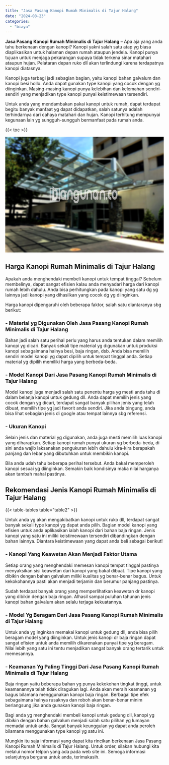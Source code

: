 ```yaml
---
title: "Jasa Pasang Kanopi Rumah Minimalis di Tajur Halang"
date: "2024-08-23"
categories: 
  - "biaya"
---
```


**Jasa Pasang Kanopi Rumah Minimalis di Tajur Halang** – Apa aja yang anda tahu berkenaan dengan kanopi? Kanopi yakni salah satu atap yg biasa diaplikasikan untuk halaman depan rumah ataupun jendela. Kanopi punya tujuan untuk menjaga pekarangan supaya tidak terkena sinar matahari ataupun hujan. Pelataran depan ruko dll akan terlindungi karena terdapatnya kanopi diatasnya.

Kanopi juga terbagi jadi sebagian bagian, yaitu kanopi bahan galvalum dan kanopi besi hollo. Anda dapat gunakan type kanopi yang cocok dengan yg diinginkan. Masing-masing kanopi punya kelebihan dan kelemahan sendiri-sendiri yang menjadikan type kanopi punyai keistimewaan tersendiri.

Untuk anda yang mendambakan pakai kanopi untuk rumah, dapat terdapat begitu banyak manfaat yg dapat didapatkan, salah satunya adalah terhindarnya dari cahaya matahari dan hujan. Kanopi terhitung mempunyai kegunaan lain yg sungguh-sungguh bermanfaat pada rumah anda.

{{< toc >}}

![Jasa Pasang Kanopi Rumah Minimalis di Tajur Halang](/images/harga-kanopi-minimalis-32.png)

## Harga Kanopi Rumah Minimalis di Tajur Halang

Apakah anda menghendaki membeli kanopi untuk tempat tinggal? Sebelum membelinya, dapat sangat efisien kalau anda menyadari harga dari kanopi rumah lebih dahulu. Anda bisa perhitungkan pada kanopi yang satu dg yg lainnya jadi kanopi yang dihasilkan yang cocok dg yg diinginkan.

Harga kanopi dipengaruhi oleh beberapa faktor, salah satu diantaranya sbg berikut:

### \- Material yg Digunakan Oleh Jasa Pasang Kanopi Rumah Minimalis di Tajur Halang

Bahan jadi salah satu perihal perlu yang harus anda tentukan dalam memilih kanopi yg dicari. Banyak sekali tipe material yg digunakan untuk produksi kanopi sebagaimana halnya besi, baja ringan, dsb. Anda bisa memilih sendiri model kanopi yg dapat dipilih untuk tempat tinggal anda. Setiap material yg dipilih memiliki harga yang berbeda-beda.

### \- Model Kanopi Dari Jasa Pasang Kanopi Rumah Minimalis di Tajur Halang

Model kanopi juga menjadi salah satu penentu harga yg mesti anda tahu di dalam belanja kanopi untuk gedung dll. Anda dapat memilih jenis yang cocok dengan yg dicari, terdapat sangat banyak pilihan jenis yang telah dibuat, memilih tipe yg jadi favorit anda sendiri. Jika anda bingung, anda bisa lihat sebagian jenis di google atau tempat lainnya sbg referensi.

### \- Ukuran Kanopi

Selain jenis dan material yg digunakan, anda juga mesti memilih luas kanopi yang diharapkan. Setiap kanopi rumah punyai ukuran yg berbeda-beda, di sini anda wajib laksanakan pengukuran lebih dahulu kira-kira berapakah panjang dan lebar yang dibutuhkan untuk membikin kanopi.

Bila anda udah tahu beberapa perihal tersebut. Anda bakal memperoleh kanopi sesuai yg diinginkan. Semakin baik kondisinya maka nilai harganya akan tambah mahal pastinya.

## Rekomendasi Jenis Kanopi Rumah Minimalis di Tajur Halang

{{< table-tables table="table2" >}}

Untuk anda yg akan mengakibatkan kanopi untuk ruko dll, terdapat sangat banyak sekali type kanopi yg dapat anda pilih. Bagian model kanopi yang efisien untuk anda aplikasikan ialah kanopi dari bahan baja ringan. Jenis kanopi yang satu ini miliki keistimewaan tersendiri dibandingkan dengan bahan lainnya. Diantara keistimewaan yang dapat anda beli sebagai berikut!

### \- Kanopi Yang Keawetan Akan Menjadi Faktor Utama

Setiap orang yang menghendaki memesan kanopi tempat tinggal pastinya menyaksikan sisi keawetan dari kanopi yang bakal dibuat. Tipe kanopi yang dibikin dengan bahan galvalum miliki kualitas yg benar-benar bagus. Untuk kekokohannya pasti akan menjadi terjamin dan berumur panjang pastinya.

Sudah terdapat banyak orang yang memperlihatkan keawetan dr kanopi yang dibikin dengan baja ringan. Alhasil sampai puluhan tahunan jenis kanopi bahan galvalum akan selalu terjaga kekuatannya.

### \- Model Yg Beragam Dari Jasa Pasang Kanopi Rumah Minimalis di Tajur Halang

Untuk anda yg inginkan memakai kanopi untuk gedung dll, anda bisa pilih beragam model yang diinginkan. Untuk jenis kanopi dr baja ringan dapat sangat efisien untuk anda memilih dikarenakan punyai tipe yg beragam. Nilai lebih yang satu ini tentu menjadikan sangat banyak orang tertarik untuk memesannya.

### \- Keamanan Yg Paling Tinggi Dari Jasa Pasang Kanopi Rumah Minimalis di Tajur Halang

Baja ringan yaitu beberapa bahan yg punya kekokohan tingkat tinggi, untuk keamanannya telah tidak diragukan lagi. Anda akan meraih keamanan yg bagus bilamana menggunakan kanopi baja ringan. Berbagai tipe efek sebagaimana halnya rusaknya dan roboh akan benar-benar minim berlangsung jika anda gunakan kanopi baja ringan.

Bagi anda yg menghendaki membeli kanopi untuk gedung dll, kanopi yg dibikin dengan bahan galvalum menjadi salah satu pilihan yg lumayan memadai untuk anda. Sangat banyak keunggulan yg dapat anda peroleh bilamana menggunakan type kanopi yg satu ini.

Mungkin itu saja informasi yang dapat kita rincikan berkenaan Jasa Pasang Kanopi Rumah Minimalis di Tajur Halang. Untuk order, silakan hubungi kita melalui nomor telpon yang ada pada web site ini. Semoga informasi selanjutnya berguna untuk anda, terimakasih.
